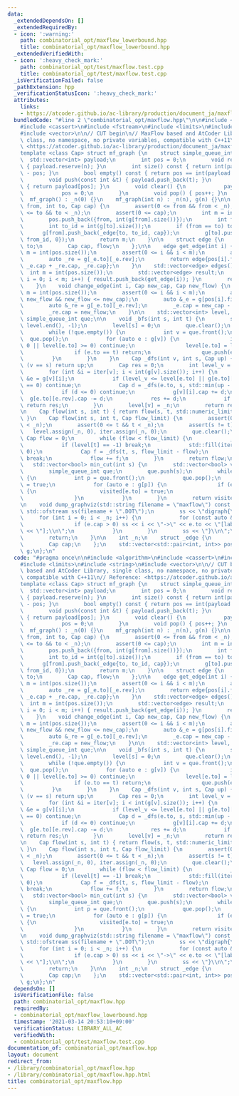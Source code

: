 ```yaml
---
data:
  _extendedDependsOn: []
  _extendedRequiredBy:
  - icon: ':warning:'
    path: combinatorial_opt/maxflow_lowerbound.hpp
    title: combinatorial_opt/maxflow_lowerbound.hpp
  _extendedVerifiedWith:
  - icon: ':heavy_check_mark:'
    path: combinatorial_opt/test/maxflow.test.cpp
    title: combinatorial_opt/test/maxflow.test.cpp
  _isVerificationFailed: false
  _pathExtension: hpp
  _verificationStatusIcon: ':heavy_check_mark:'
  attributes:
    links:
    - https://atcoder.github.io/ac-library/production/document_ja/maxflow.html>
  bundledCode: "#line 2 \"combinatorial_opt/maxflow.hpp\"\n\n#include <algorithm>\n\
    #include <cassert>\n#include <fstream>\n#include <limits>\n#include <string>\n\
    #include <vector>\n\n// CUT begin\n// MaxFlow based and AtCoder Library, single\
    \ class, no namespace, no private variables, compatible with C++11\n// Reference:\
    \ <https://atcoder.github.io/ac-library/production/document_ja/maxflow.html>\n\
    template <class Cap> struct mf_graph {\n    struct simple_queue_int {\n      \
    \  std::vector<int> payload;\n        int pos = 0;\n        void reserve(int n)\
    \ { payload.reserve(n); }\n        int size() const { return int(payload.size())\
    \ - pos; }\n        bool empty() const { return pos == int(payload.size()); }\n\
    \        void push(const int &t) { payload.push_back(t); }\n        int &front()\
    \ { return payload[pos]; }\n        void clear() {\n            payload.clear();\n\
    \            pos = 0;\n        }\n        void pop() { pos++; }\n    };\n\n  \
    \  mf_graph() : _n(0) {}\n    mf_graph(int n) : _n(n), g(n) {}\n\n    int add_edge(int\
    \ from, int to, Cap cap) {\n        assert(0 <= from && from < _n);\n        assert(0\
    \ <= to && to < _n);\n        assert(0 <= cap);\n        int m = int(pos.size());\n\
    \        pos.push_back({from, int(g[from].size())});\n        int from_id = int(g[from].size());\n\
    \        int to_id = int(g[to].size());\n        if (from == to) to_id++;\n  \
    \      g[from].push_back(_edge{to, to_id, cap});\n        g[to].push_back(_edge{from,\
    \ from_id, 0});\n        return m;\n    }\n\n    struct edge {\n        int from,\
    \ to;\n        Cap cap, flow;\n    };\n\n    edge get_edge(int i) {\n        int\
    \ m = int(pos.size());\n        assert(0 <= i && i < m);\n        auto _e = g[pos[i].first][pos[i].second];\n\
    \        auto _re = g[_e.to][_e.rev];\n        return edge{pos[i].first, _e.to,\
    \ _e.cap + _re.cap, _re.cap};\n    }\n    std::vector<edge> edges() {\n      \
    \  int m = int(pos.size());\n        std::vector<edge> result;\n        for (int\
    \ i = 0; i < m; i++) { result.push_back(get_edge(i)); }\n        return result;\n\
    \    }\n    void change_edge(int i, Cap new_cap, Cap new_flow) {\n        int\
    \ m = int(pos.size());\n        assert(0 <= i && i < m);\n        assert(0 <=\
    \ new_flow && new_flow <= new_cap);\n        auto &_e = g[pos[i].first][pos[i].second];\n\
    \        auto &_re = g[_e.to][_e.rev];\n        _e.cap = new_cap - new_flow;\n\
    \        _re.cap = new_flow;\n    }\n\n    std::vector<int> level, iter;\n   \
    \ simple_queue_int que;\n\n    void _bfs(int s, int t) {\n        std::fill(level.begin(),\
    \ level.end(), -1);\n        level[s] = 0;\n        que.clear();\n        que.push(s);\n\
    \        while (!que.empty()) {\n            int v = que.front();\n          \
    \  que.pop();\n            for (auto e : g[v]) {\n                if (e.cap ==\
    \ 0 || level[e.to] >= 0) continue;\n                level[e.to] = level[v] + 1;\n\
    \                if (e.to == t) return;\n                que.push(e.to);\n   \
    \         }\n        }\n    }\n    Cap _dfs(int v, int s, Cap up) {\n        if\
    \ (v == s) return up;\n        Cap res = 0;\n        int level_v = level[v];\n\
    \        for (int &i = iter[v]; i < int(g[v].size()); i++) {\n            _edge\
    \ &e = g[v][i];\n            if (level_v <= level[e.to] || g[e.to][e.rev].cap\
    \ == 0) continue;\n            Cap d = _dfs(e.to, s, std::min(up - res, g[e.to][e.rev].cap));\n\
    \            if (d <= 0) continue;\n            g[v][i].cap += d;\n          \
    \  g[e.to][e.rev].cap -= d;\n            res += d;\n            if (res == up)\
    \ return res;\n        }\n        level[v] = _n;\n        return res;\n    }\n\
    \n    Cap flow(int s, int t) { return flow(s, t, std::numeric_limits<Cap>::max());\
    \ }\n    Cap flow(int s, int t, Cap flow_limit) {\n        assert(0 <= s && s\
    \ < _n);\n        assert(0 <= t && t < _n);\n        assert(s != t);\n\n     \
    \   level.assign(_n, 0), iter.assign(_n, 0);\n        que.clear();\n\n       \
    \ Cap flow = 0;\n        while (flow < flow_limit) {\n            _bfs(s, t);\n\
    \            if (level[t] == -1) break;\n            std::fill(iter.begin(), iter.end(),\
    \ 0);\n            Cap f = _dfs(t, s, flow_limit - flow);\n            if (!f)\
    \ break;\n            flow += f;\n        }\n        return flow;\n    }\n\n \
    \   std::vector<bool> min_cut(int s) {\n        std::vector<bool> visited(_n);\n\
    \        simple_queue_int que;\n        que.push(s);\n        while (!que.empty())\
    \ {\n            int p = que.front();\n            que.pop();\n            visited[p]\
    \ = true;\n            for (auto e : g[p]) {\n                if (e.cap && !visited[e.to])\
    \ {\n                    visited[e.to] = true;\n                    que.push(e.to);\n\
    \                }\n            }\n        }\n        return visited;\n    }\n\
    \n    void dump_graphviz(std::string filename = \"maxflow\") const {\n       \
    \ std::ofstream ss(filename + \".DOT\");\n        ss << \"digraph{\\n\";\n   \
    \     for (int i = 0; i < _n; i++) {\n            for (const auto &e : g[i]) {\n\
    \                if (e.cap > 0) ss << i << \"->\" << e.to << \"[label=\" << e.cap\
    \ << \"];\\n\";\n            }\n        }\n        ss << \"}\\n\";\n        ss.close();\n\
    \        return;\n    }\n\n    int _n;\n    struct _edge {\n        int to, rev;\n\
    \        Cap cap;\n    };\n    std::vector<std::pair<int, int>> pos;\n    std::vector<std::vector<_edge>>\
    \ g;\n};\n"
  code: "#pragma once\n\n#include <algorithm>\n#include <cassert>\n#include <fstream>\n\
    #include <limits>\n#include <string>\n#include <vector>\n\n// CUT begin\n// MaxFlow\
    \ based and AtCoder Library, single class, no namespace, no private variables,\
    \ compatible with C++11\n// Reference: <https://atcoder.github.io/ac-library/production/document_ja/maxflow.html>\n\
    template <class Cap> struct mf_graph {\n    struct simple_queue_int {\n      \
    \  std::vector<int> payload;\n        int pos = 0;\n        void reserve(int n)\
    \ { payload.reserve(n); }\n        int size() const { return int(payload.size())\
    \ - pos; }\n        bool empty() const { return pos == int(payload.size()); }\n\
    \        void push(const int &t) { payload.push_back(t); }\n        int &front()\
    \ { return payload[pos]; }\n        void clear() {\n            payload.clear();\n\
    \            pos = 0;\n        }\n        void pop() { pos++; }\n    };\n\n  \
    \  mf_graph() : _n(0) {}\n    mf_graph(int n) : _n(n), g(n) {}\n\n    int add_edge(int\
    \ from, int to, Cap cap) {\n        assert(0 <= from && from < _n);\n        assert(0\
    \ <= to && to < _n);\n        assert(0 <= cap);\n        int m = int(pos.size());\n\
    \        pos.push_back({from, int(g[from].size())});\n        int from_id = int(g[from].size());\n\
    \        int to_id = int(g[to].size());\n        if (from == to) to_id++;\n  \
    \      g[from].push_back(_edge{to, to_id, cap});\n        g[to].push_back(_edge{from,\
    \ from_id, 0});\n        return m;\n    }\n\n    struct edge {\n        int from,\
    \ to;\n        Cap cap, flow;\n    };\n\n    edge get_edge(int i) {\n        int\
    \ m = int(pos.size());\n        assert(0 <= i && i < m);\n        auto _e = g[pos[i].first][pos[i].second];\n\
    \        auto _re = g[_e.to][_e.rev];\n        return edge{pos[i].first, _e.to,\
    \ _e.cap + _re.cap, _re.cap};\n    }\n    std::vector<edge> edges() {\n      \
    \  int m = int(pos.size());\n        std::vector<edge> result;\n        for (int\
    \ i = 0; i < m; i++) { result.push_back(get_edge(i)); }\n        return result;\n\
    \    }\n    void change_edge(int i, Cap new_cap, Cap new_flow) {\n        int\
    \ m = int(pos.size());\n        assert(0 <= i && i < m);\n        assert(0 <=\
    \ new_flow && new_flow <= new_cap);\n        auto &_e = g[pos[i].first][pos[i].second];\n\
    \        auto &_re = g[_e.to][_e.rev];\n        _e.cap = new_cap - new_flow;\n\
    \        _re.cap = new_flow;\n    }\n\n    std::vector<int> level, iter;\n   \
    \ simple_queue_int que;\n\n    void _bfs(int s, int t) {\n        std::fill(level.begin(),\
    \ level.end(), -1);\n        level[s] = 0;\n        que.clear();\n        que.push(s);\n\
    \        while (!que.empty()) {\n            int v = que.front();\n          \
    \  que.pop();\n            for (auto e : g[v]) {\n                if (e.cap ==\
    \ 0 || level[e.to] >= 0) continue;\n                level[e.to] = level[v] + 1;\n\
    \                if (e.to == t) return;\n                que.push(e.to);\n   \
    \         }\n        }\n    }\n    Cap _dfs(int v, int s, Cap up) {\n        if\
    \ (v == s) return up;\n        Cap res = 0;\n        int level_v = level[v];\n\
    \        for (int &i = iter[v]; i < int(g[v].size()); i++) {\n            _edge\
    \ &e = g[v][i];\n            if (level_v <= level[e.to] || g[e.to][e.rev].cap\
    \ == 0) continue;\n            Cap d = _dfs(e.to, s, std::min(up - res, g[e.to][e.rev].cap));\n\
    \            if (d <= 0) continue;\n            g[v][i].cap += d;\n          \
    \  g[e.to][e.rev].cap -= d;\n            res += d;\n            if (res == up)\
    \ return res;\n        }\n        level[v] = _n;\n        return res;\n    }\n\
    \n    Cap flow(int s, int t) { return flow(s, t, std::numeric_limits<Cap>::max());\
    \ }\n    Cap flow(int s, int t, Cap flow_limit) {\n        assert(0 <= s && s\
    \ < _n);\n        assert(0 <= t && t < _n);\n        assert(s != t);\n\n     \
    \   level.assign(_n, 0), iter.assign(_n, 0);\n        que.clear();\n\n       \
    \ Cap flow = 0;\n        while (flow < flow_limit) {\n            _bfs(s, t);\n\
    \            if (level[t] == -1) break;\n            std::fill(iter.begin(), iter.end(),\
    \ 0);\n            Cap f = _dfs(t, s, flow_limit - flow);\n            if (!f)\
    \ break;\n            flow += f;\n        }\n        return flow;\n    }\n\n \
    \   std::vector<bool> min_cut(int s) {\n        std::vector<bool> visited(_n);\n\
    \        simple_queue_int que;\n        que.push(s);\n        while (!que.empty())\
    \ {\n            int p = que.front();\n            que.pop();\n            visited[p]\
    \ = true;\n            for (auto e : g[p]) {\n                if (e.cap && !visited[e.to])\
    \ {\n                    visited[e.to] = true;\n                    que.push(e.to);\n\
    \                }\n            }\n        }\n        return visited;\n    }\n\
    \n    void dump_graphviz(std::string filename = \"maxflow\") const {\n       \
    \ std::ofstream ss(filename + \".DOT\");\n        ss << \"digraph{\\n\";\n   \
    \     for (int i = 0; i < _n; i++) {\n            for (const auto &e : g[i]) {\n\
    \                if (e.cap > 0) ss << i << \"->\" << e.to << \"[label=\" << e.cap\
    \ << \"];\\n\";\n            }\n        }\n        ss << \"}\\n\";\n        ss.close();\n\
    \        return;\n    }\n\n    int _n;\n    struct _edge {\n        int to, rev;\n\
    \        Cap cap;\n    };\n    std::vector<std::pair<int, int>> pos;\n    std::vector<std::vector<_edge>>\
    \ g;\n};\n"
  dependsOn: []
  isVerificationFile: false
  path: combinatorial_opt/maxflow.hpp
  requiredBy:
  - combinatorial_opt/maxflow_lowerbound.hpp
  timestamp: '2021-03-14 20:53:10+09:00'
  verificationStatus: LIBRARY_ALL_AC
  verifiedWith:
  - combinatorial_opt/test/maxflow.test.cpp
documentation_of: combinatorial_opt/maxflow.hpp
layout: document
redirect_from:
- /library/combinatorial_opt/maxflow.hpp
- /library/combinatorial_opt/maxflow.hpp.html
title: combinatorial_opt/maxflow.hpp
---
```

